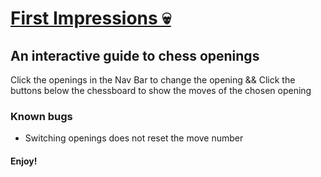 # [First Impressions 💀](https://rohinsood.github.io/first-impressions/index.html)
## An interactive guide to chess openings

Click the openings in the Nav Bar to change the opening &&
Click the buttons below the chessboard to show the moves of the chosen opening

### Known bugs
 - Switching openings does not reset the move number
 
 #### Enjoy!
